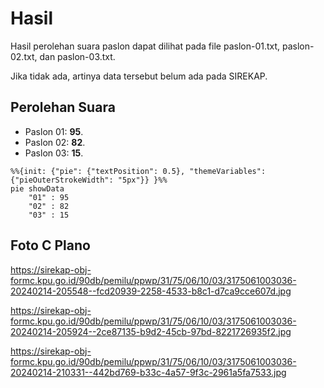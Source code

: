 # Hasil

Hasil perolehan suara paslon dapat dilihat pada file paslon-01.txt, paslon-02.txt, dan paslon-03.txt.

Jika tidak ada, artinya data tersebut belum ada pada SIREKAP.

## Perolehan Suara

 * Paslon 01: **95**.
 * Paslon 02: **82**.
 * Paslon 03: **15**.

```mermaid
%%{init: {"pie": {"textPosition": 0.5}, "themeVariables": {"pieOuterStrokeWidth": "5px"}} }%%
pie showData
    "01" : 95
    "02" : 82
    "03" : 15
```
## Foto C Plano

https://sirekap-obj-formc.kpu.go.id/90db/pemilu/ppwp/31/75/06/10/03/3175061003036-20240214-205548--fcd20939-2258-4533-b8c1-d7ca9cce607d.jpg

https://sirekap-obj-formc.kpu.go.id/90db/pemilu/ppwp/31/75/06/10/03/3175061003036-20240214-205924--2ce87135-b9d2-45cb-97bd-8221726935f2.jpg

https://sirekap-obj-formc.kpu.go.id/90db/pemilu/ppwp/31/75/06/10/03/3175061003036-20240214-210331--442bd769-b33c-4a57-9f3c-2961a5fa7533.jpg
